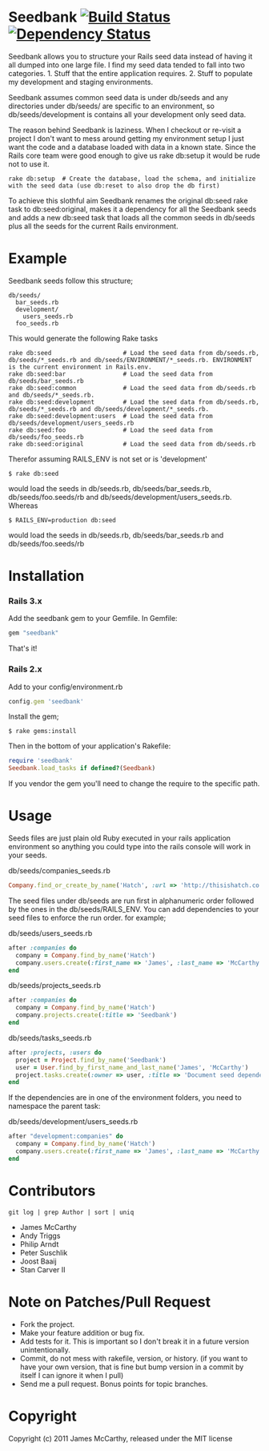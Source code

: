 Seedbank [![Build Status](https://secure.travis-ci.org/statique/seedbank.png)](http://travis-ci.org/statique/seedbank) [![Dependency Status](https://gemnasium.com/statique/seedbank.png)](https://gemnasium.com/statique/seedbank)
========

Seedbank allows you to structure your Rails seed data instead of having it all dumped into one large file. I find my seed data tended to fall into two categories. 1. Stuff that the entire application requires. 2. Stuff to populate my development and staging environments.

Seedbank assumes common seed data is under db/seeds and any directories under db/seeds/ are specific to an environment, so db/seeds/development is contains all your development only seed data.

The reason behind Seedbank is laziness. When I checkout or re-visit a project I don't want to mess around getting my environment setup I just want the code and a database loaded with data in a known state. Since the Rails core team were good enough to give us rake db:setup it would be rude not to use it.

    rake db:setup  # Create the database, load the schema, and initialize with the seed data (use db:reset to also drop the db first)

To achieve this slothful aim Seedbank renames the original db:seed rake task to db:seed:original, makes it a dependency for all the Seedbank seeds and adds a new db:seed task that loads all the common seeds in db/seeds plus all the seeds for the current Rails environment.

Example
=======

Seedbank seeds follow this structure;

    db/seeds/
      bar_seeds.rb
      development/
        users_seeds.rb
      foo_seeds.rb

This would generate the following Rake tasks

    rake db:seed                    # Load the seed data from db/seeds.rb, db/seeds/*_seeds.rb and db/seeds/ENVIRONMENT/*_seeds.rb. ENVIRONMENT is the current environment in Rails.env.
    rake db:seed:bar                # Load the seed data from db/seeds/bar_seeds.rb
    rake db:seed:common             # Load the seed data from db/seeds.rb and db/seeds/*_seeds.rb.
    rake db:seed:development        # Load the seed data from db/seeds.rb, db/seeds/*_seeds.rb and db/seeds/development/*_seeds.rb.
    rake db:seed:development:users  # Load the seed data from db/seeds/development/users_seeds.rb
    rake db:seed:foo                # Load the seed data from db/seeds/foo_seeds.rb
    rake db:seed:original           # Load the seed data from db/seeds.rb

Therefor assuming RAILS_ENV is not set or is 'development'

    $ rake db:seed

would load the seeds in db/seeds.rb, db/seeds/bar_seeds.rb, db/seeds/foo.seeds/rb and db/seeds/development/users_seeds.rb. Whereas

    $ RAILS_ENV=production db:seed

would load the seeds in db/seeds.rb, db/seeds/bar_seeds.rb and db/seeds/foo.seeds/rb

Installation
============

### Rails 3.x

Add the seedbank gem to your Gemfile.  In Gemfile:

```ruby
gem "seedbank"
```

That's it!

### Rails 2.x

Add to your config/environment.rb

```ruby
config.gem 'seedbank'
```

Install the gem;

    $ rake gems:install

Then in the bottom of your application's Rakefile:

```ruby
require 'seedbank'
Seedbank.load_tasks if defined?(Seedbank)
```

If you vendor the gem you'll need to change the require to the specific path.

Usage
=====

Seeds files are just plain old Ruby executed in your rails application environment so anything you could type into the rails console will work in your seeds.

db/seeds/companies_seeds.rb
```ruby
Company.find_or_create_by_name('Hatch', :url => 'http://thisishatch.co.uk' )
```

The seed files under db/seeds are run first in alphanumeric order followed by the ones in the db/seeds/RAILS_ENV. You can add dependencies to your seed files
to enforce the run order. for example;

db/seeds/users_seeds.rb
```ruby
after :companies do
  company = Company.find_by_name('Hatch')
  company.users.create(:first_name => 'James', :last_name => 'McCarthy')
end
```

db/seeds/projects_seeds.rb
```ruby
after :companies do
  company = Company.find_by_name('Hatch')
  company.projects.create(:title => 'Seedbank')
end
```

db/seeds/tasks_seeds.rb
```ruby
after :projects, :users do
  project = Project.find_by_name('Seedbank')
  user = User.find_by_first_name_and_last_name('James', 'McCarthy')
  project.tasks.create(:owner => user, :title => 'Document seed dependencies in the README.md')
end
```

If the dependencies are in one of the environment folders, you need to namespace the parent task:

db/seeds/development/users_seeds.rb
```ruby
after "development:companies" do
  company = Company.find_by_name('Hatch')
  company.users.create(:first_name => 'James', :last_name => 'McCarthy')
end
```

Contributors
============
```shell
git log | grep Author | sort | uniq
```

* James McCarthy
* Andy Triggs
* Philip Arndt
* Peter Suschlik
* Joost Baaij
* Stan Carver II

Note on Patches/Pull Request
============================

* Fork the project.
* Make your feature addition or bug fix.
* Add tests for it. This is important so I don't break it in a future version unintentionally.
* Commit, do not mess with rakefile, version, or history. (if you want to have your own version, that is fine but
  bump version in a commit by itself I can ignore it when I pull)
* Send me a pull request.  Bonus points for topic branches.

Copyright
=========
Copyright (c) 2011 James McCarthy, released under the MIT license
